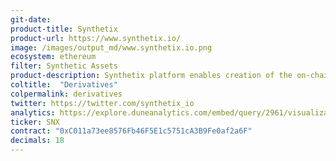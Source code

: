 ```yaml
---
git-date:
product-title: Synthetix
product-url: https://www.synthetix.io/
image: /images/output_md/www.synthetix.io.png
ecosystem: ethereum
filter: Synthetic Assets
product-description: Synthetix platform enables creation of the on-chain synthetic assets that tracks value of assets in real world. [Interview with Kain Warwick, founder of Synthetix](/synthetix).
coltitle:  "Derivatives"
colpermalink: derivatives
twitter: https://twitter.com/synthetix_io
analytics: https://explore.duneanalytics.com/embed/query/2961/visualization/5722?api_key=wfCADWmqi3i7pw6QqN3H93ZOXAx6dfshaLYoVGvH
ticker: SNX
contract: "0xC011a73ee8576Fb46F5E1c5751cA3B9Fe0af2a6F"
decimals: 18
---
```


